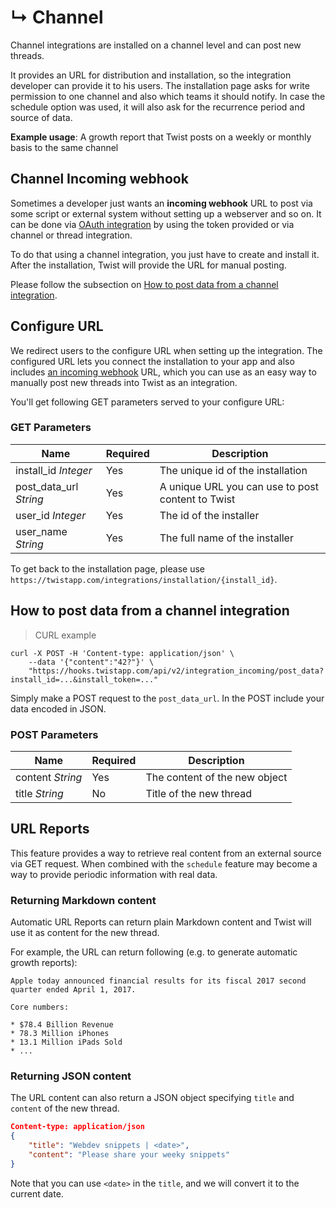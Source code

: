 # &#8627; Channel

Channel integrations are installed on a channel level and can post new threads.

It provides an URL for distribution and installation, so the integration
developer can provide it to his users. The installation page asks for write
permission to one channel and also which teams it should notify. In case the
schedule option was used, it will also ask for the recurrence period and source
of data.

**Example usage**: A growth report that Twist posts on a weekly or monthly
basis to the same channel


## Channel Incoming webhook

Sometimes a developer just wants an **incoming webhook** URL to post via some script
or external system without setting up a webserver and so on. It can be done
via [OAuth integration](#oauth) by using the token provided or via channel or
thread integration.

To do that using a channel integration, you just have to create and install
it. After the installation, Twist will provide the URL for manual posting.

Please follow the subsection on
[How to post data from a channel integration](#how-to-post-data-from-a-channel-integration).


## Configure URL

We redirect users to the configure URL when setting up the integration. The
configured URL lets you connect the installation to your app and also
includes [an incoming webhook](#channel-incoming-webhook) URL, which you can use
as an easy way to manually post new threads into Twist as an integration.

You'll get following GET parameters served to your configure URL:


### GET Parameters

| Name | Required | Description |
| --- | --- | --- |
| install_id *Integer* | Yes | The unique id of the installation |
| post_data_url *String* | Yes | A unique URL you can use to post content to Twist |
| user_id *Integer* | Yes | The id of the installer |
| user_name *String* | Yes | The full name of the installer |

To get back to the installation page, please use
`https://twistapp.com/integrations/installation/{install_id}`.

## How to post data from a channel integration

> CURL example

```shell
curl -X POST -H 'Content-type: application/json' \
    --data '{"content":"42?"}' \
    "https://hooks.twistapp.com/api/v2/integration_incoming/post_data?install_id=...&install_token=..."
```

Simply make a POST request to the `post_data_url`. In the POST include your data
encoded in JSON.

### POST Parameters

| Name | Required | Description |
| --- | --- | --- |
| content *String* | Yes | The content of the new object |
| title *String* | No | Title of the new thread |


## URL Reports

This feature provides a way to retrieve real content from an external source via
GET request. When combined with the `schedule` feature may become a way to
provide periodic information with real data.

### Returning Markdown content

Automatic URL Reports can return plain Markdown content and Twist will use it as
content for the new thread.

For example, the URL can return following (e.g. to generate automatic growth
reports):

```text
Apple today announced financial results for its fiscal 2017 second quarter ended April 1, 2017.

Core numbers:

* $78.4 Billion Revenue
* 78.3 Million iPhones
* 13.1 Million iPads Sold
* ...
```

### Returning JSON content

The URL content can also return a JSON object specifying `title` and `content`
of the new thread.


```json
Content-type: application/json
{
    "title": "Webdev snippets | <date>",
    "content": "Please share your weeky snippets"
}
```

Note that you can use `<date>` in the `title`, and we will convert it to the
current date.

